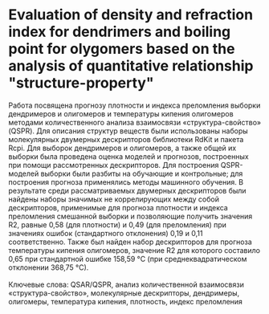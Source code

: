 # Evaluation of density and refraction index for dendrimers and boiling point for olygomers based on the analysis of quantitative relationship "structure-property"
Работа посвящена прогнозу плотности и индекса преломления выборки дендримеров и олигомеров и температуры кипения олигомеров методами количественного анализа взаимосвязи «структура-свойство» (QSPR). Для описания структур веществ были использованы наборы молекулярных двумерных дескрипторов библиотеки RdKit и пакета Rcpi. Для выборок дендримеров и олигомеров, а также общей их выборки была проведена оценка моделей и прогнозов, построенных при помощи рассмотренных дескрипторов. Для построения QSPR-моделей выборки были разбиты на обучающие и контрольные; для построения прогноза применялись методы машинного обучения. В результате среди рассматриваемых двумерных дескрипторов были найдены наборы значимых не коррелирующих между собой дескрипторов, применимые для прогноза плотности и индекса преломления смешанной выборки и позволяющие получить значения R2, равные 0,58 (для плотности) и 0,49 (для преломления) при значениях ошибок (стандартного отклонения) 0,19 и 0,11 соответственно. Также был найден набор дескрипторов для прогноза температуры кипения олигомеров, значение R2 для которого составило 0,65 при стандартной ошибке 158,59 °C (при среднеквадратическом отклонении 368,75 °C).
<br><br>
Ключевые слова: QSAR/QSPR, анализ количественной взаимосвязи «структура-свойство», молекулярные дескрипторы, дендримеры, олигомеры, температура кипения, плотность, индекс преломления
